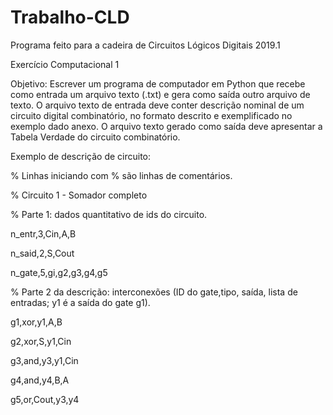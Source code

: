 # Trabalho-CLD

Programa feito para a cadeira de Circuitos Lógicos Digitais 2019.1

Exercício Computacional 1

Objetivo: Escrever um programa de computador em Python que recebe como entrada um arquivo texto (.txt)
e gera como saída outro arquivo de texto. O arquivo texto de entrada deve conter descrição
nominal de um circuito digital combinatório, no formato descrito e exemplificado no exemplo
dado anexo. O arquivo texto gerado como saída deve apresentar a Tabela Verdade do circuito combinatório.


Exemplo de descrição de circuito:


% Linhas iniciando com % são linhas de comentários.

% Circuito 1 - Somador completo

% Parte 1: dados quantitativo de ids do circuito.

n_entr,3,Cin,A,B

n_said,2,S,Cout

n_gate,5,gi,g2,g3,g4,g5

% Parte 2 da descrição: interconexões (ID do gate,tipo, saída, lista de entradas; y1 é a saída do gate g1).

g1,xor,y1,A,B

g2,xor,S,y1,Cin

g3,and,y3,y1,Cin

g4,and,y4,B,A

g5,or,Cout,y3,y4
